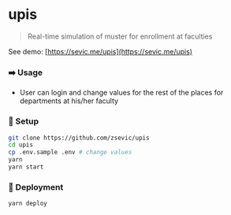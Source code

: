 # upis

> Real-time simulation of muster for enrollment at faculties

See demo: [https://sevic.me/upis](https://sevic.me/upis)

### :arrow_right: Usage

- User can login and change values for the rest of the places for departments at his/her faculty

### :wrench: Setup

```bash
git clone https://github.com/zsevic/upis
cd upis
cp .env.sample .env # change values
yarn
yarn start
```

### :rocket: Deployment

```bash
yarn deploy
```
